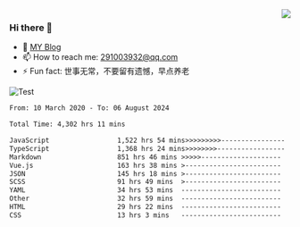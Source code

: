 <img align='right' src='https://github-readme-stats.vercel.app/api?username=niaogege&show_icons=true&theme=radical'/>

### Hi there 👋

- 🌱 [MY Blog](https://bythewayer.com/)
- 📫 How to reach me: 291003932@qq.com
- ⚡ Fun fact:  世事无常，不要留有遗憾，早点养老

![Test](https://github-readme-stats.vercel.app/api/top-langs/?username=niaogege&layout=compact)

<!--START_SECTION:waka-->

```txt
From: 10 March 2020 - To: 06 August 2024

Total Time: 4,302 hrs 11 mins

JavaScript                 1,522 hrs 54 mins>>>>>>>>>----------------   35.40 %
TypeScript                 1,368 hrs 24 mins>>>>>>>>-----------------   31.81 %
Markdown                   851 hrs 46 mins >>>>>--------------------   19.80 %
Vue.js                     163 hrs 38 mins >------------------------   03.80 %
JSON                       145 hrs 18 mins >------------------------   03.38 %
SCSS                       91 hrs 49 mins  >------------------------   02.13 %
YAML                       34 hrs 53 mins  -------------------------   00.81 %
Other                      32 hrs 59 mins  -------------------------   00.77 %
HTML                       29 hrs 22 mins  -------------------------   00.68 %
CSS                        13 hrs 3 mins   -------------------------   00.30 %
```

<!--END_SECTION:waka-->
